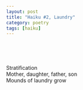 ```yaml
---
layout: post
title: "Haiku #2, Laundry"
category: poetry
tags: [haiku]
---
```

<p>&nbsp;</p>
<p>&nbsp;</p>

Stratification  
Mother, daughter, father, son  
Mounds of laundry grow  

<p>&nbsp;</p>
<p>&nbsp;</p>

